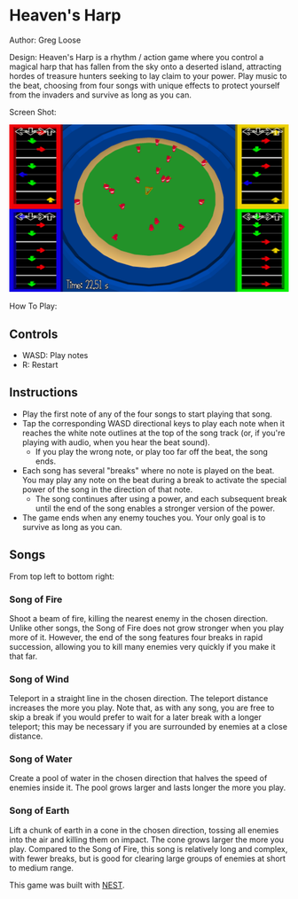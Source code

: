 # Heaven's Harp

Author: Greg Loose

Design: Heaven's Harp is a rhythm / action game where you control a magical harp that has fallen from the sky onto a deserted island, attracting hordes of treasure hunters seeking to lay claim to your power. Play music to the beat, choosing from four songs with unique effects to protect yourself from the invaders and survive as long as you can.

Screen Shot:

![Screen Shot](dist/screenshot.png)

How To Play:

## Controls
* WASD: Play notes
* R: Restart

## Instructions
* Play the first note of any of the four songs to start playing that song.
* Tap the corresponding WASD directional keys to play each note when it reaches the white note outlines at the top of the song track (or, if you're playing with audio, when you hear the beat sound).
  * If you play the wrong note, or play too far off the beat, the song ends.
* Each song has several "breaks" where no note is played on the beat. You may play any note on the beat during a break to activate the special power of the song in the direction of that note.
  * The song continues after using a power, and each subsequent break until the end of the song enables a stronger version of the power.
* The game ends when any enemy touches you. Your only goal is to survive as long as you can.
  
## Songs
From top left to bottom right:

### Song of Fire
Shoot a beam of fire, killing the nearest enemy in the chosen direction. Unlike other songs, the Song of Fire does not grow stronger when you play more of it. However, the end of the song features four breaks in rapid succession, allowing you to kill many enemies very quickly if you make it that far.

### Song of Wind
Teleport in a straight line in the chosen direction. The teleport distance increases the more you play. Note that, as with any song, you are free to skip a break if you would prefer to wait for a later break with a longer teleport; this may be necessary if you are surrounded by enemies at a close distance.

### Song of Water
Create a pool of water in the chosen direction that halves the speed of enemies inside it. The pool grows larger and lasts longer the more you play.

### Song of Earth
Lift a chunk of earth in a cone in the chosen direction, tossing all enemies into the air and killing them on impact. The cone grows larger the more you play. Compared to the Song of Fire, this song is relatively long and complex, with fewer breaks, but is good for clearing large groups of enemies at short to medium range.

This game was built with [NEST](NEST.md).

